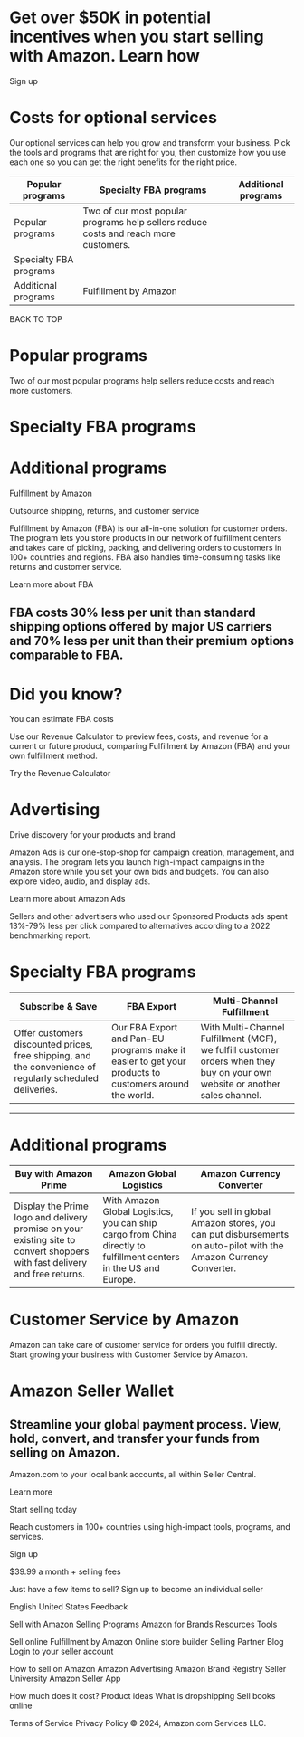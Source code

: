 # Get over $50K in potential incentives when you start selling with Amazon. Learn how

Sign up

# Costs for optional services

Our optional services can help you grow and transform your business. Pick the tools and programs that are right for you, then customize how you use each one so you can get the right benefits for the right price.

|Popular programs|Specialty FBA programs|Additional programs|
|---|---|---|
|Popular programs|Two of our most popular programs help sellers reduce costs and reach more customers.| |
|Specialty FBA programs| | |
|Additional programs|Fulfillment by Amazon| |

BACK TO TOP

# Popular programs

Two of our most popular programs help sellers reduce costs and reach more customers.

# Specialty FBA programs

# Additional programs

Fulfillment by Amazon

Outsource shipping, returns, and customer service

Fulfillment by Amazon (FBA) is our all-in-one solution for customer orders. The program lets you store products in our network of fulfillment centers and takes care of picking, packing, and delivering orders to customers in 100+ countries and regions. FBA also handles time-consuming tasks like returns and customer service.

Learn more about FBA

FBA costs 30% less per unit than standard shipping options offered by major US carriers and 70% less per unit than their premium options comparable to FBA.
---
# Did you know?

You can estimate FBA costs

Use our Revenue Calculator to preview fees, costs, and revenue for a current or future product, comparing Fulfillment by Amazon (FBA) and your own fulfillment method.

Try the Revenue Calculator

# Advertising

Drive discovery for your products and brand

Amazon Ads is our one-stop-shop for campaign creation, management, and analysis. The program lets you launch high-impact campaigns in the Amazon store while you set your own bids and budgets. You can also explore video, audio, and display ads.

Learn more about Amazon Ads

Sellers and other advertisers who used our Sponsored Products ads spent 13%-79% less per click compared to alternatives according to a 2022 benchmarking report.

# Specialty FBA programs

|Subscribe & Save|FBA Export|Multi-Channel Fulfillment|
|---|---|---|
|Offer customers discounted prices, free shipping, and the convenience of regularly scheduled deliveries.|Our FBA Export and Pan-EU programs make it easier to get your products to customers around the world.|With Multi-Channel Fulfillment (MCF), we fulfill customer orders when they buy on your own website or another sales channel.|
---
# Additional programs

|Buy with Amazon Prime|Amazon Global Logistics|Amazon Currency Converter|
|---|---|---|
|Display the Prime logo and delivery promise on your existing site to convert shoppers with fast delivery and free returns.|With Amazon Global Logistics, you can ship cargo from China directly to fulfillment centers in the US and Europe.|If you sell in global Amazon stores, you can put disbursements on auto-pilot with the Amazon Currency Converter.|

# Customer Service by Amazon

Amazon can take care of customer service for orders you fulfill directly. Start growing your business with Customer Service by Amazon.

# Amazon Seller Wallet

Streamline your global payment process. View, hold, convert, and transfer your funds from selling on Amazon.
---
Amazon.com to your local bank accounts, all within Seller Central.

Learn more

Start selling today

Reach customers in 100+ countries using high-impact tools, programs, and services.

Sign up

$39.99 a month + selling fees

Just have a few items to sell? Sign up to become an individual seller

English United States Feedback

Sell with Amazon Selling Programs Amazon for Brands Resources Tools

Sell online Fulfillment by Amazon Online store builder Selling Partner Blog Login to your seller account

How to sell on Amazon Amazon Advertising Amazon Brand Registry Seller University Amazon Seller App

How much does it cost? Product ideas What is dropshipping Sell books online

Terms of Service Privacy Policy © 2024, Amazon.com Services LLC.
